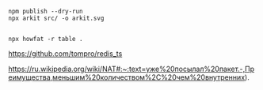```
npm publish --dry-run
npx arkit src/ -o arkit.svg
```

```

npx howfat -r table .
```
https://github.com/tompro/redis_ts

https://ru.wikipedia.org/wiki/NAT#:~:text=уже%20посылал%20пакет.-,Преимущества,меньшим%20количеством%2C%20чем%20внутренних).

